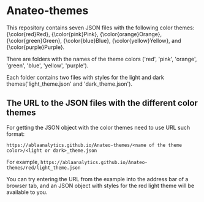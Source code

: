 # Anateo-themes

  This repository contains seven JSON files with the following color themes: {\color{red}Red}, {\color{pink}Pink}, {\color{orange}Orange}, {\color{green}Green}, {\color{blue}Blue}, {\color{yellow}Yellow}, and {\color{purple}Purple}.
  
  There are folders with the names of the theme colors ('red', 'pink', 'orange', 'green', 'blue', 'yellow', 'purple'). 
  
  Each folder contains two files with styles for the light and dark themes('light_theme.json' and 'dark_theme.json').




## The URL to the JSON files with the different color themes

For getting the JSON object with the color themes need to use URL such format:

`https://ablaanalytics.github.io/Anateo-themes/<name of the theme color>/<light or dark>_theme.json`

For example, `https://ablaanalytics.github.io/Anateo-themes/red/light_theme.json`

You can try entering the URL from the example into the address bar of a browser tab, and an JSON object with styles for the red light theme will be available to you.
